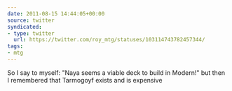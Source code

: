 ```yaml
---
date: 2011-08-15 14:44:05+00:00
source: twitter
syndicated:
- type: twitter
  url: https://twitter.com/roy_mtg/statuses/103114743782457344/
tags:
- mtg
---
```


So I say to myself: "Naya seems a viable deck to build in Modern!" but then I remembered that Tarmogoyf exists and is expensive